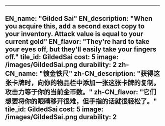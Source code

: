---

EN_name: "Gilded Sai"
EN_description: "When you acquire this, add a second exact copy to your inventory. Attack value is equal to your current gold"
EN_flavor: "They're hard to take your eyes off, but they'll easily take your fingers off."
tile_id: GildedSai
cost: 5
image: /images/GildedSai.png
durability: 2
zh-CN_name: "镀金铁尺"
zh-CN_description: "获得这张卡牌时，向你的物品栏中添加一张这张卡牌的复制。攻击力等于你的当前金币数。"
zh-CN_flavor: "它们想要将你的眼睛移开很难，但手指的话就很轻松了。"
tile_id: GildedSai
cost: 5
image: /images/GildedSai.png
durability: 2
---